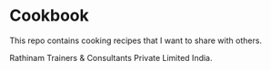 # Cookbook
This repo contains cooking recipes that I want to share with others.

Rathinam Trainers & Consultants Private Limited
India.

